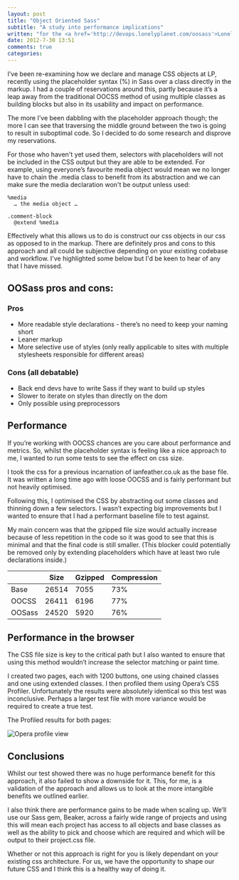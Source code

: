 ```yaml
---
layout: post
title: "Object Oriented Sass"
subtitle: "A study into performance implications"
written: "for the <a href='http://devops.lonelyplanet.com/oosass'>Lonely Planet DevOps blog</a>"
date: 2012-7-30 13:51
comments: true
categories: 
---
```


I’ve been re-examining how we declare and manage CSS objects at LP, recently using the placeholder syntax (%) in Sass over a class directly in the markup. I had a couple of reservations around this, partly because it’s a leap away from the traditional OOCSS method of using multiple classes as building blocks but also in its usability and impact on performance.

The more I’ve been dabbling with the placeholder approach though; the more I can see that traversing the middle ground between the two is going to result in suboptimal code. So I decided to do some research and disprove my reservations.

For those who haven't yet used them, selectors with placeholders will not be included in the CSS output but they are able to be extended. For example, using everyone’s favourite media object would mean we no longer have to chain the .media class to benefit from its abstraction and we can make sure the media declaration won't be output unless used:

<pre><code class="language-scss">%media
  … the media object …

.comment-block
  @extend %media
</code></pre>

Effectively what this allows us to do is construct our css objects in our css as opposed to in the markup. There are definitely pros and cons to this approach and all could be subjective depending on your existing codebase and workflow. I've highlighted some below but I'd be keen to hear of any that I have missed.

## OOSass pros and cons:

### Pros

- More readable style declarations - there’s no need to keep your naming short
- Leaner markup
- More selective use of styles (only really applicable to sites with multiple stylesheets responsible for different areas)

### Cons (all debatable)

- Back end devs have to write Sass if they want to build up styles
- Slower to iterate on styles than directly on the dom
- Only possible using preprocessors

## Performance

If you’re working with OOCSS chances are you care about performance and metrics. So, whilst the placeholder syntax is feeling like a nice approach to me, I wanted to run some tests to see the effect on css size.

I took the css for a previous incarnation of ianfeather.co.uk as the base file. It was written a long time ago with loose OOCSS and is fairly performant but not heavily optimised.

Following this, I optimised the CSS by abstracting out some classes and thinning down a few selectors. I wasn’t expecting big improvements but I wanted to ensure that I had a performant baseline file to test against.

My main concern was that the gzipped file size would actually increase because of less repetition in the code so it was good to see that this is minimal and that the final code is still smaller. (This blocker could potentially be removed only by extending placeholders which have at least two rule declarations inside.)

<table>
  <tbody>
    <thead class="table-header">
      <th>&nbsp;</th> <th>Size</th> <th>Gzipped</th> <th>Compression</th>
    </thead>
    <tr>
      <td>Base</td>
      <td data-label="Size" class="val">26514</td>
      <td data-label="Gzipped" class="val">7055</td>
      <td data-label="Compression" class="val">73%</td>
    </tr>
    <tr>
      <td>OOCSS</td>
      <td data-label="Size" class="val">26411</td>
      <td data-label="Gzipped" class="val">6196</td>
      <td data-label="Compression" class="val">77%</td>
    </tr>
    <tr>
      <td>OOSass</td>
      <td data-label="Size" class="val">24520</td>
      <td data-label="Gzipped" class="val">5920</td>
      <td data-label="Compression" class="val">76%</td>
    </tr>
  </tbody>
</table>

## Performance in the browser

The CSS file size is key to the critical path but I also wanted to ensure that using this method wouldn’t increase the selector matching or paint time.

I created two pages, each with 1200 buttons, one using chained classes and one using extended classes. I then profiled them using Opera’s CSS Profiler. Unfortunately the results were absolutely identical so this test was inconclusive. Perhaps a larger test file with more variance would be required to create a true test.

The Profiled results for both pages:

<img src="http://getfile3.posterous.com/getfile/files.posterous.com/temp-2012-07-30/gqljjyuevtomeeyHxwFoHctuaqjfAHBqCcuqEcufskGgoioubHnEzukhoqqe/opera-profile.jpg.scaled699.jpg" alt="Opera profile view" />

## Conclusions

Whilst our test showed there was no huge performance benefit for this approach, it also failed to show a downside for it. This, for me, is a validation of the approach and allows us to look at the more intangible benefits we outlined earlier.

I also think there are performance gains to be made when scaling up. We’ll use our Sass gem, Beaker, across a fairly wide range of projects and using this will mean each project has access to all objects and base classes as well as the ability to pick and choose which are required and which will be output to their project.css file.

Whether or not this approach is right for you is likely dependant on your existing css architecture. For us, we have the opportunity to shape our future CSS and I think this is a healthy way of doing it.